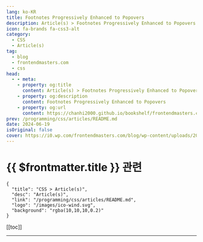 ```yaml
---
lang: ko-KR
title: Footnotes Progressively Enhanced to Popovers
description: Article(s) > Footnotes Progressively Enhanced to Popovers
icon: fa-brands fa-css3-alt
category: 
  - CSS
  - Article(s)
tag: 
  - blog
  - frontendmasters.com
  - css
head:
  - - meta:
    - property: og:title
      content: Article(s) > Footnotes Progressively Enhanced to Popovers
    - property: og:description
      content: Footnotes Progressively Enhanced to Popovers
    - property: og:url
      content: https://chanhi2000.github.io/bookshelf/frontendmasters.com/footnotes-progressively-enhanced-to-popovers.html
prev: /programming/css/articles/README.md
date: 2024-06-19
isOriginal: false
cover: https://i0.wp.com/frontendmasters.com/blog/wp-content/uploads/2024/04/popup-thumb.jpg?w=1000&ssl=1
---
```


# {{ $frontmatter.title }} 관련

```component VPCard
{
  "title": "CSS > Article(s)",
  "desc": "Article(s)",
  "link": "/programming/css/articles/README.md",
  "logo": "/images/ico-wind.svg",
  "background": "rgba(10,10,10,0.2)"
}
```

[[toc]]

---

<SiteInfo
  name="Footnotes Progressively Enhanced to Popovers"
  desc="Michelle Barker's technique for popover footnotes is great. Here we look at ways we could fight the content duplication. There are ups and downs."
  url="https://frontendmasters.com/news/footnotes-progressively-enhanced-to-popovers/"
  logo="https://frontendmasters.com/favicon.ico"
  preview="https://i0.wp.com/frontendmasters.com/blog/wp-content/uploads/2024/04/popup-thumb.jpg?w=1000&ssl=1"/>

<!-- TODO: 작성 -->
